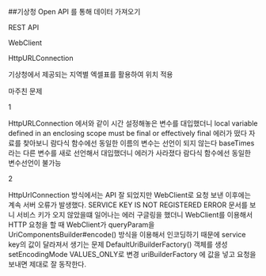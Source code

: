 ##기상청 Open API 를 통해 데이터 가져오기 

REST API 

WebClient

HttpURLConnection 

기상청에서 제공되는 지역별 엑셀표를 활용하여 위치 적용


마주친 문제 

1

HttpURLConnection 에서와 같이 시간 설정해놓은 변수를 대입했더니 
local variable defined in an enclosing scope must be final or effectively final 에러가 떴다
자료를 찾아보니  람다식 함수에선 동일한 이름의 변수는 선언이 되지 않는다 
baseTimes 라는 다른 변수를 새로 선언해서 대입했더니 에러가 사라졌다 
람다식 함수에선 동일한 변수선언이 불가능 

2 

HttpUrlConnection 방식에서는 API 잘 되었지만 WebClient로  요청 보낸  이후에는 계속 서버 오류가 발생했다.
SERVICE KEY IS NOT REGISTERED ERROR 문서를 보니 서비스 키가 오지 않았을떄 일어나는 에러
구글링을 했더니 WebClient를 이용해서 HTTP 요청을 할 때 WebClient가 queryParam을 UriComponentsBuilder#encode() 방식을 이용해서 
인코딩하기 때문에 service key의 값이 달라져서 생기는 문제 
DefaultUriBuilderFactory() 객체를 생성 setEncodingMode  VALUES_ONLY로 변경 
uriBuilderFactory 에 값을 넣고
요청을 보내면 제대로 잘 동작한다.


